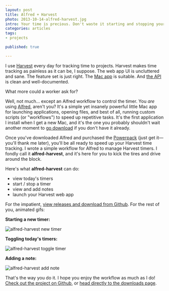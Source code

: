 ```yaml
---
layout: post
title: Alfred + Harvest
photo: 2013-10-14-alfred-harvest.jpg
intro: Your time is precious. Don't waste it starting and stopping your Harvest timer. My Harvest workflow for Alfred will make tracking time fun again.
categories: articles
tags:
- projects

published: true

---
```


I use [Harvest][0] every day for tracking time to projects. Harvest makes time tracking as painless as it can be, I suppose. The web app UI is uncluttered and sane. The feature set is just right. The [Mac app][1] is suitable. And [the API][2] is clean and well-documented.

What more could a worker ask for?

Well, not much… except an Alfred workflow to control the timer. You *are* using [Alfred][3], aren't you? It's a simple yet insanely powerful little Mac app for launching applications, opening files, and best of all, running custom scripts (or "workflows") to speed up repetitive tasks. It's the first application I install when I get a new Mac, and it's the one you probably shouldn't wait another moment to [go download][4] if you don't have it already.

Once you've downloaded Alfred and purchased the [Powerpack][5] (just get it—you'll thank me later), you'll be all ready to speed up your Harvest time tracking. I wrote a simple workflow for Alfred to manage Harvest timers. I fondly call it **alfred-harvest**, and it's here for you to kick the tires and drive around the block.

Here's what **alfred-harvest** can do:

* view today's timers
* start / stop a timer
* view and add notes
* launch your Harvest web app

For the impatient, [view releases and download from Github](https://github.com/neilrenicker/alfred-harvest/releases). For the rest of you, animated gifs:

**Starting a new timer:**

![alfred-harvest new timer](http://f.cl.ly/items/0R2w093T4505281R272V/harvest-new.gif)

**Toggling today's timers:**

![alfred-harvest toggle timer](http://f.cl.ly/items/0V3d0B0T0H310q1C0X2S/harvest-toggle.gif)

**Adding a note:**

![alfred-harvest add note](http://f.cl.ly/items/0P3B0b03102X2M2t153f/harvest-note.gif)

That's the way you do it. I hope you enjoy the workflow as much as I do! [Check out the project on Github](https://github.com/neilrenicker/alfred-harvest/), or [head directly to the downloads page](https://github.com/neilrenicker/alfred-harvest/releases).

[0]: http://www.getharvest.com/
[1]: http://www.getharvest.com/mac
[2]: https://github.com/harvesthq/api
[3]: http://www.alfredapp.com/
[4]: http://www.alfredapp.com/#download
[5]: http://www.alfredapp.com/powerpack/